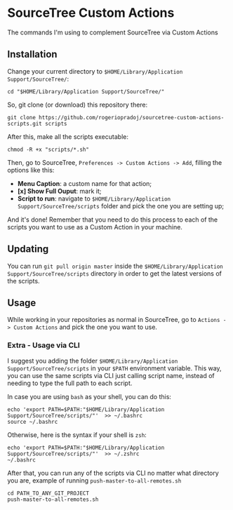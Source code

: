 # SourceTree Custom Actions

The commands I'm using to complement SourceTree via Custom Actions

## Installation

Change your current directory to `$HOME/Library/Application Support/SourceTree/`:

```shell
cd "$HOME/Library/Application Support/SourceTree/"
```

So, git clone (or download) this repository there: 

```shell
git clone https://github.com/rogeriopradoj/sourcetree-custom-actions-scripts.git scripts
```

After this, make all the scripts executable:

```shell
chmod -R +x "scripts/*.sh"
```

Then, go to SourceTree, `Preferences -> Custom Actions -> Add`, filling the options like this:

- **Menu Caption**: a custom name for that action;
- **[x] Show Full Ouput**: mark it;
- **Script to run**: navigate to `$HOME/Library/Application Support/SourceTree/scripts` folder and pick the one you are setting up;

And it's done! Remember that you need to do this process to each of the scripts you want to use as a Custom Action in your machine.

## Updating

You can run `git pull origin master` inside the `$HOME/Library/Application Support/SourceTree/scripts` directory in order to get the latest versions of the scripts.

## Usage

While working in your repositories as normal in SourceTree, go to `Actions -> Custom Actions` and pick the one you want to use.

### Extra - Usage via CLI

I suggest you adding the folder `$HOME/Library/Application Support/SourceTree/scripts` in your `$PATH` environment variable. This way, you can use the same scripts via CLI just calling script name, instead of needing to type the full path to each script.

In case you are using `bash` as your shell, you can do this:

```shell
echo 'export PATH=$PATH:"$HOME/Library/Application Support/SourceTree/scripts/"'  >> ~/.bashrc
source ~/.bashrc
```

Otherwise, here is the syntax if your shell is `zsh`:

```shell
echo 'export PATH=$PATH:"$HOME/Library/Application Support/SourceTree/scripts/"'  >> ~/.zshrc
~/.bashrc
```

After that, you can run any of the scripts via CLI no matter what directory you are, example of running `push-master-to-all-remotes.sh`

```shell
cd PATH_TO_ANY_GIT_PROJECT
push-master-to-all-remotes.sh
```
